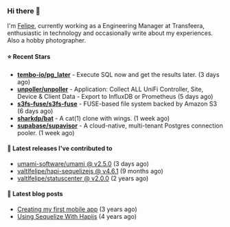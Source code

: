 ### Hi there 👋

I'm [Felipe](https://felipe.im), currently working as a Engineering Manager at Transfeera, enthusiastic in technology and occasionally write about my experiences. Also a hobby photographer.

#### ⭐ Recent Stars
- **[tembo-io/pg_later](https://github.com/tembo-io/pg_later)** - Execute SQL now and get the results later. (3 days ago)
- **[unpoller/unpoller](https://github.com/unpoller/unpoller)** - Application: Collect ALL UniFi Controller, Site, Device &amp; Client Data - Export to InfluxDB or Prometheus (5 days ago)
- **[s3fs-fuse/s3fs-fuse](https://github.com/s3fs-fuse/s3fs-fuse)** - FUSE-based file system backed by Amazon S3 (6 days ago)
- **[sharkdp/bat](https://github.com/sharkdp/bat)** - A cat(1) clone with wings. (1 week ago)
- **[supabase/supavisor](https://github.com/supabase/supavisor)** - A cloud-native, multi-tenant Postgres connection pooler. (1 week ago)

#### 🚀 Latest releases I've contributed to


- [umami-software/umami @ v2.5.0](https://github.com/umami-software/umami/releases/tag/v2.5.0) (3 days ago)
- [valtlfelipe/hapi-sequelizejs @ v4.6.1](https://github.com/valtlfelipe/hapi-sequelizejs/releases/tag/v4.6.1) (9 months ago)
- [valtlfelipe/statuscenter @ v2.0.0](https://github.com/valtlfelipe/statuscenter/releases/tag/v2.0.0) (2 years ago)

#### 📄 Latest blog posts
- [Creating my first mobile app](https://felipe.im/posts/creating-my-first-mobile-app/) (3 years ago)
- [Using Sequelize With Hapijs](https://felipe.im/posts/using-sequelize-with-hapijs/) (4 years ago)